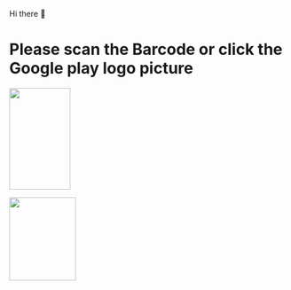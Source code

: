 <P>Hi there 👋<p>
  <h1 text="align:center">Please scan the Barcode or  click the Google play logo picture
 </h1>
<p>

  <img style="border:30px;" src="https://i.hizliresim.com/hrq7qdy.png" width="110" height="183">
 
  
  <a href="https://play.google.com/store/apps/dev?id=6434216887703327919" target="_blank"><img src="https://cdn-icons-png.flaticon.com/512/732/732208.png?w=360" width="120" height="150" >
  </a>
  </p>
  
